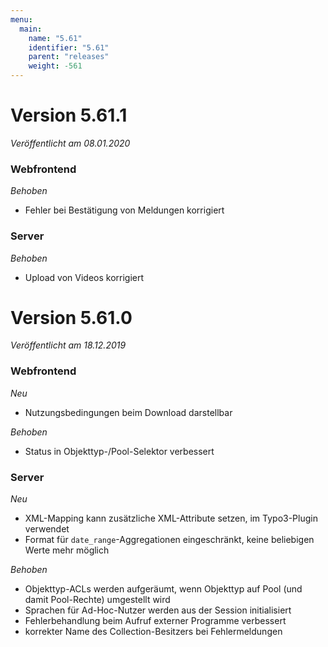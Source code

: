 ```yaml
---
menu:
  main:
    name: "5.61"
    identifier: "5.61"
    parent: "releases"
    weight: -561
---
```


# Version 5.61.1

*Veröffentlicht am 08.01.2020*

### Webfrontend

*Behoben*

* Fehler bei Bestätigung von Meldungen korrigiert

### Server

*Behoben*

* Upload von Videos korrigiert

# Version 5.61.0

*Veröffentlicht am 18.12.2019*

### Webfrontend

*Neu*

* Nutzungsbedingungen beim Download darstellbar

*Behoben*

* Status in Objekttyp-/Pool-Selektor verbessert

### Server

*Neu*

* XML-Mapping kann zusätzliche XML-Attribute setzen, im Typo3-Plugin verwendet
* Format für `date_range`-Aggregationen eingeschränkt, keine beliebigen Werte mehr möglich

*Behoben*

* Objekttyp-ACLs werden aufgeräumt, wenn Objekttyp auf Pool (und damit Pool-Rechte) umgestellt wird
* Sprachen für Ad-Hoc-Nutzer werden aus der Session initialisiert
* Fehlerbehandlung beim Aufruf externer Programme verbessert
* korrekter Name des Collection-Besitzers bei Fehlermeldungen
